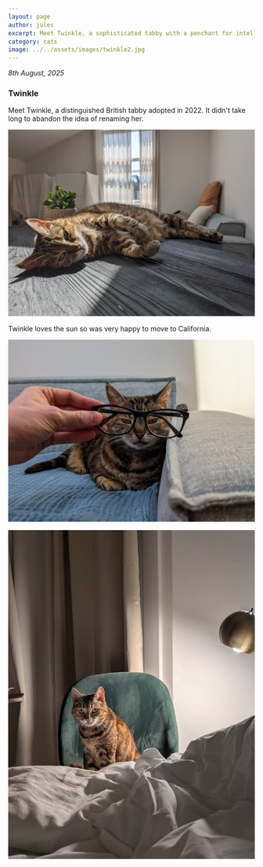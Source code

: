 ```yaml
---
layout: page
author: jules
excerpt: Meet Twinkle, a sophisticated tabby with a penchant for intellectual pursuits and sunbathing.
category: cats
image: ../../assets/images/twinkle2.jpg
---
```


*8th August, 2025*

### Twinkle

Meet Twinkle, a distinguished British tabby adopted in 2022. It didn't take long to abandon the idea of renaming her.

![Twinkle sunbathing](/assets/images/twinkle2.jpg)

Twinkle loves the sun so was very happy to move to California.

![Twinkle with glasses](/assets/images/twinkle1.jpg)


![Twinkle on her throne](/assets/images/twinkle3.jpg)

